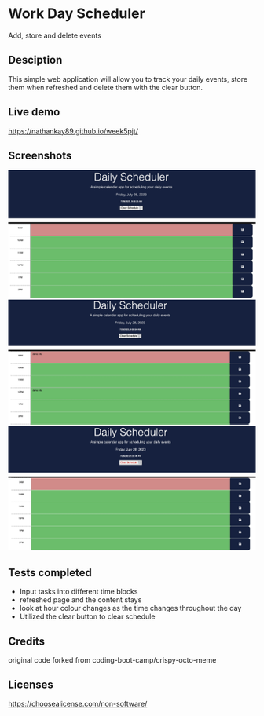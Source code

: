 # Work Day Scheduler 

Add, store and delete events 

## Desciption

This simple web application will allow you to track your daily events, store them when refreshed and delete them with the clear button.

## Live demo

https://nathankay89.github.io/week5pjt/

## Screenshots 
 
 ![Project overview](./Assets/5ED1F6CC-F532-4F69-B039-D09564481DF4.jpeg)
 ![info demo](./Assets/8080DDFA-A097-43FC-A24E-571FE38A5E1D.jpeg)
 ![clear demo](./Assets/87182825-32C3-4A1E-98DB-E265364ED474.jpeg)

## Tests completed 

- Input tasks into different time blocks 
- refreshed page and the content stays 
- look at hour colour changes as the time changes throughout the day 
- Utilized the clear button to clear schedule 

## Credits 

original code forked from coding-boot-camp/crispy-octo-meme

## Licenses

https://choosealicense.com/non-software/

